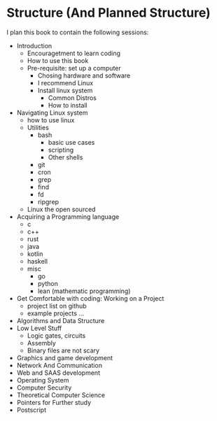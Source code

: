 # Structure (And Planned Structure) 

I plan this book to contain the following sessions: 

- Introduction 
    - Encouragetment to learn coding
    - How to use this book 
    - Pre-requisite: set up a computer
        - Chosing hardware and software 
        - I recommend Linux
        - Install linux system 
            - Common Distros 
            - How to install
- Navigating Linux system
    - how to use linux 
    - Utilities 
        - bash 
            - basic use cases 
            - scripting
            - Other shells 
        - git
        - cron
        - grep 
        - find 
        - fd 
        - ripgrep 
    - Linux the open sourced
- Acquiring a Programming language
    - c
    - c++ 
    - rust
    - java 
    - kotlin
    - haskell
    - misc 
        - go 
        - python 
        - lean (mathematic programming)
- Get Comfortable with coding: Working on a Project
    - project list on github
    - example projects ...
- Algorithms and Data Structure
- Low Level Stuff
    - Logic gates, circuits
    - Assembly
    - Binary files are not scary
- Graphics and game development
- Network And Communication 
- Web and SAAS development
- Operating System 
- Computer Security 
- Theoretical Computer Science
- Pointers for Further study
- Postscript
